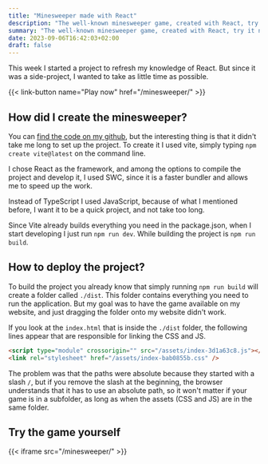 ```yaml
---
title: "Minesweeper made with React"
description: "The well-known minesweeper game, created with React, try it now and see how it was made."
summary: "The well-known minesweeper game, created with React, try it now and see how it was made."
date: 2023-09-06T16:42:03+02:00
draft: false
---
```


This week I started a project to refresh my knowledge of React. But since it was a side-project, I wanted to take as little time as possible.

{{< link-button name="Play now" href="/minesweeper/" >}}

## How did I create the minesweeper?

You can [find the code on my github](https://github.com/arturo-source/minesweeper-react/), but the interesting thing is that it didn't take me long to set up the project. To create it I used vite, simply typing `npm create vite@latest` on the command line.

I chose React as the framework, and among the options to compile the project and develop it, I used SWC, since it is a faster bundler and allows me to speed up the work.

Instead of TypeScript I used JavaScript, because of what I mentioned before, I want it to be a quick project, and not take too long.

Since Vite already builds everything you need in the package.json, when I start developing I just run `npm run dev`. While building the project is `npm run build`.

## How to deploy the project?

To build the project you already know that simply running `npm run build` will create a folder called `./dist`. This folder contains everything you need to run the application. But my goal was to have the game available on my website, and just dragging the folder onto my website didn't work.

If you look at the `index.html` that is inside the `./dist` folder, the following lines appear that are responsible for linking the CSS and JS.

```html
<script type="module" crossorigin="" src="/assets/index-3d1a63c8.js"></script>
<link rel="stylesheet" href="/assets/index-bab0855b.css" />
```

The problem was that the paths were absolute because they started with a slash `/`, but if you remove the slash at the beginning, the browser understands that it has to use an absolute path, so it won't matter if your game is in a subfolder, as long as when the assets (CSS and JS) are in the same folder.

## Try the game yourself

{{< iframe src="/minesweeper/" >}}